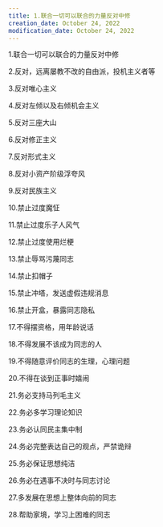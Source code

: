 ```yaml
---
title: 1.联合一切可以联合的力量反对中修
creation_date: October 24, 2022
modification_date: October 24, 2022
---
```



1.联合一切可以联合的力量反对中修

2.反对，远离屡教不改的自由派，投机主义者等

3.反对唯心主义

4.反对左倾以及右倾机会主义

5.反对三座大山

6.反对修正主义

7.反对形式主义

8.反对小资产阶级浮夸风

9.反对民族主义

10.禁止过度魔怔

11.禁止过度乐子人风气

12.禁止过度使用烂梗

13.禁止辱骂污蔑同志

14.禁止扣帽子

15.禁止冲塔，发送虚假违规消息

16.禁止开盒，暴露同志隐私

17.不得摆资格，用年龄说话

18.不得发展不该成为同志的人

19.不得随意评价同志的生理，心理问题

20.不得在谈到正事时嬉闹

21.务必支持马列毛主义

22.务必多学习理论知识

23.务必认同民主集中制

24.务必完整表达自己的观点，严禁诡辩

25.务必保证思想纯洁

26.务必在遇事不决时与同志讨论

27.多发展在思想上整体向前的同志

28.帮助家境，学习上困难的同志

